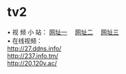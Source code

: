 # tv2
&#8226; 视 频 小 站：
<a href="http://27.ddns.info/" target="_blank">网址一</a>
　<a href="http://237.info.tm/" target="_blank">网址二</a>
　<a href="http://20.120v.ac/" target="_blank">网址三</a>
　<br />
&#8226; 在线视频：<br />
  <a href="http://27.ddns.info/" target="_blank">http://27.ddns.info/</a><br />
  <a href="http://237.info.tm/" target="_blank">http://237.info.tm/</a><br />
<a href="http://20.120v.ac/" target="_blank">http://20.120v.ac/</a>
